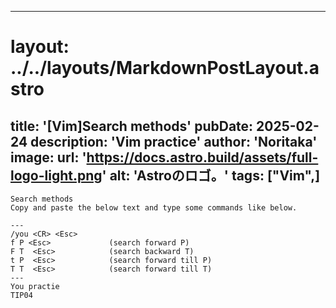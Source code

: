 
---
# layout: ../../layouts/MarkdownPostLayout.astro
title: '[Vim]Search methods'
pubDate: 2025-02-24
description: 'Vim practice'
author: 'Noritaka'
image:
    url: 'https://docs.astro.build/assets/full-logo-light.png'
    alt: 'Astroのロゴ。'
tags: ["Vim",]
---


```
Search methods 
Copy and paste the below text and type some commands like below.

---
/you <CR> <Esc>
f P <Esc>             (search forward P)
F T  <Esc>            (search backward T)
t P  <Esc>            (search forward till P)
T T  <Esc>            (search forward till T)
---
You practie 
TIP04
```
